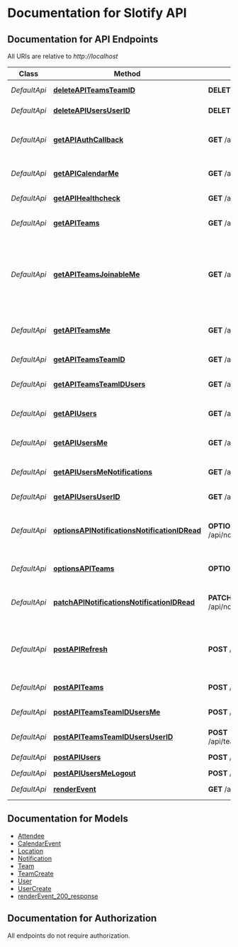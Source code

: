 # Documentation for Slotify API

<a name="documentation-for-api-endpoints"></a>
## Documentation for API Endpoints

All URIs are relative to *http://localhost*

| Class | Method | HTTP request | Description |
|------------ | ------------- | ------------- | -------------|
| *DefaultApi* | [**deleteAPITeamsTeamID**](Apis/DefaultApi.md#deleteapiteamsteamid) | **DELETE** /api/teams/{teamID} | Delete a team by id |
*DefaultApi* | [**deleteAPIUsersUserID**](Apis/DefaultApi.md#deleteapiusersuserid) | **DELETE** /api/users/{userID} | Delete a user by id |
*DefaultApi* | [**getAPIAuthCallback**](Apis/DefaultApi.md#getapiauthcallback) | **GET** /api/auth/callback | Auth route for authorisation code flow |
*DefaultApi* | [**getAPICalendarMe**](Apis/DefaultApi.md#getapicalendarme) | **GET** /api/calendar/me | get a user's calendar events |
*DefaultApi* | [**getAPIHealthcheck**](Apis/DefaultApi.md#getapihealthcheck) | **GET** /api/healthcheck | Healthcheck route |
*DefaultApi* | [**getAPITeams**](Apis/DefaultApi.md#getapiteams) | **GET** /api/teams | Get a team by query params |
*DefaultApi* | [**getAPITeamsJoinableMe**](Apis/DefaultApi.md#getapiteamsjoinableme) | **GET** /api/teams/joinable/me | Get all joinable teams for a user excluding teams they are already a part of |
*DefaultApi* | [**getAPITeamsMe**](Apis/DefaultApi.md#getapiteamsme) | **GET** /api/teams/me | Get all teams for user by id passed by JWT |
*DefaultApi* | [**getAPITeamsTeamID**](Apis/DefaultApi.md#getapiteamsteamid) | **GET** /api/teams/{teamID} | Get a team by id |
*DefaultApi* | [**getAPITeamsTeamIDUsers**](Apis/DefaultApi.md#getapiteamsteamidusers) | **GET** /api/teams/{teamID}/users | Get all members of a team |
*DefaultApi* | [**getAPIUsers**](Apis/DefaultApi.md#getapiusers) | **GET** /api/users | Get a user by query params |
*DefaultApi* | [**getAPIUsersMe**](Apis/DefaultApi.md#getapiusersme) | **GET** /api/users/me | Get the user by id passed by JWT |
*DefaultApi* | [**getAPIUsersMeNotifications**](Apis/DefaultApi.md#getapiusersmenotifications) | **GET** /api/users/me/notifications | get user's unread notifications |
*DefaultApi* | [**getAPIUsersUserID**](Apis/DefaultApi.md#getapiusersuserid) | **GET** /api/users/{userID} | Get a user by id |
*DefaultApi* | [**optionsAPINotificationsNotificationIDRead**](Apis/DefaultApi.md#optionsapinotificationsnotificationidread) | **OPTIONS** /api/notifications/{notificationID}/read | CORS preflight for marking a notification as read |
*DefaultApi* | [**optionsAPITeams**](Apis/DefaultApi.md#optionsapiteams) | **OPTIONS** /api/teams | CORS preflight for teams |
*DefaultApi* | [**patchAPINotificationsNotificationIDRead**](Apis/DefaultApi.md#patchapinotificationsnotificationidread) | **PATCH** /api/notifications/{notificationID}/read | mark a notification as being read |
*DefaultApi* | [**postAPIRefresh**](Apis/DefaultApi.md#postapirefresh) | **POST** /api/refresh | Refresh Slotify access token and refresh token |
*DefaultApi* | [**postAPITeams**](Apis/DefaultApi.md#postapiteams) | **POST** /api/teams | Create a new team |
*DefaultApi* | [**postAPITeamsTeamIDUsersMe**](Apis/DefaultApi.md#postapiteamsteamidusersme) | **POST** /api/teams/{teamID}/users/me | Add current user to a team |
*DefaultApi* | [**postAPITeamsTeamIDUsersUserID**](Apis/DefaultApi.md#postapiteamsteamidusersuserid) | **POST** /api/teams/{teamID}/users/{userID} | Add a user to a team |
*DefaultApi* | [**postAPIUsers**](Apis/DefaultApi.md#postapiusers) | **POST** /api/users | Create a new user |
*DefaultApi* | [**postAPIUsersMeLogout**](Apis/DefaultApi.md#postapiusersmelogout) | **POST** /api/users/me/logout | Logout user |
*DefaultApi* | [**renderEvent**](Apis/DefaultApi.md#renderevent) | **GET** /api/events | Subscribe to notifications |


<a name="documentation-for-models"></a>
## Documentation for Models

 - [Attendee](./Models/Attendee.md)
 - [CalendarEvent](./Models/CalendarEvent.md)
 - [Location](./Models/Location.md)
 - [Notification](./Models/Notification.md)
 - [Team](./Models/Team.md)
 - [TeamCreate](./Models/TeamCreate.md)
 - [User](./Models/User.md)
 - [UserCreate](./Models/UserCreate.md)
 - [renderEvent_200_response](./Models/renderEvent_200_response.md)


<a name="documentation-for-authorization"></a>
## Documentation for Authorization

All endpoints do not require authorization.
